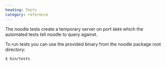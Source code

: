 ```yaml
--- 
heading: Tests
category: reference
---
```


The noodle tests create a temporary server on port `8889` which the automated 
tests tell noodle to query against.

To run tests you can use the provided binary from the noodle package root 
directory:

    $ bin/tests
